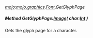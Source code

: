 _[mojo](../../modules/mojo/mojo-module.md):[mojo.graphics](../../modules/mojo/mojo-graphics.md).[Font](../../modules/mojo/mojo-graphics-font.md).GetGlyphPage_
##### Method GetGlyphPage:[Image](../../modules/mojo/mojo-graphics-image.md)( char:[Int](../../modules/wonkey/wonkey-types-int.md) )
Gets the glyph page for a character.
